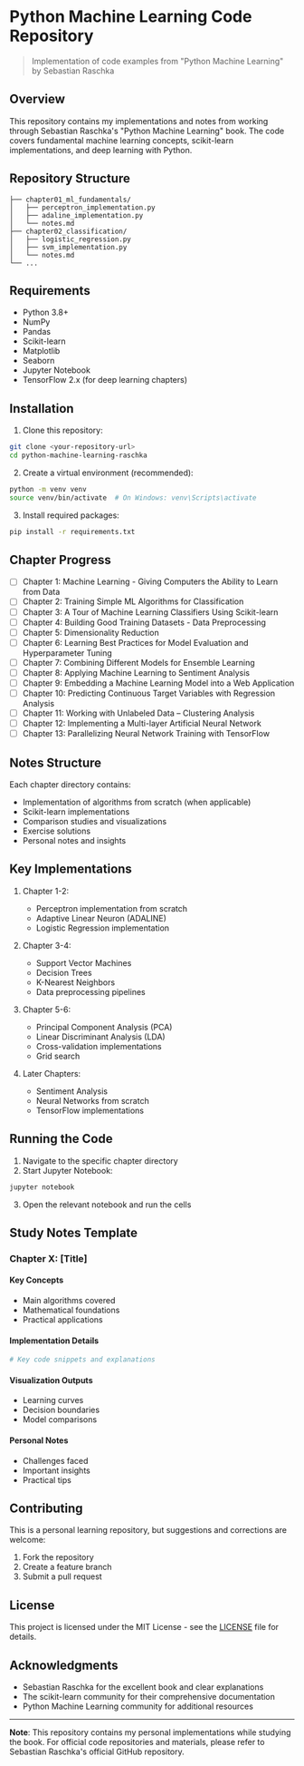 # Python Machine Learning Code Repository
> Implementation of code examples from "Python Machine Learning" by Sebastian Raschka

## Overview
This repository contains my implementations and notes from working through Sebastian Raschka's "Python Machine Learning" book. The code covers fundamental machine learning concepts, scikit-learn implementations, and deep learning with Python.

## Repository Structure
```
├── chapter01_ml_fundamentals/
│   ├── perceptron_implementation.py
│   ├── adaline_implementation.py
│   └── notes.md
├── chapter02_classification/
│   ├── logistic_regression.py
│   ├── svm_implementation.py
│   └── notes.md
└── ...
```

## Requirements
- Python 3.8+
- NumPy
- Pandas
- Scikit-learn
- Matplotlib
- Seaborn
- Jupyter Notebook
- TensorFlow 2.x (for deep learning chapters)

## Installation
1. Clone this repository:
```bash
git clone <your-repository-url>
cd python-machine-learning-raschka
```

2. Create a virtual environment (recommended):
```bash
python -m venv venv
source venv/bin/activate  # On Windows: venv\Scripts\activate
```

3. Install required packages:
```bash
pip install -r requirements.txt
```

## Chapter Progress
- [ ] Chapter 1: Machine Learning - Giving Computers the Ability to Learn from Data
- [ ] Chapter 2: Training Simple ML Algorithms for Classification
- [ ] Chapter 3: A Tour of Machine Learning Classifiers Using Scikit-learn
- [ ] Chapter 4: Building Good Training Datasets - Data Preprocessing
- [ ] Chapter 5: Dimensionality Reduction
- [ ] Chapter 6: Learning Best Practices for Model Evaluation and Hyperparameter Tuning
- [ ] Chapter 7: Combining Different Models for Ensemble Learning
- [ ] Chapter 8: Applying Machine Learning to Sentiment Analysis
- [ ] Chapter 9: Embedding a Machine Learning Model into a Web Application
- [ ] Chapter 10: Predicting Continuous Target Variables with Regression Analysis
- [ ] Chapter 11: Working with Unlabeled Data – Clustering Analysis
- [ ] Chapter 12: Implementing a Multi-layer Artificial Neural Network
- [ ] Chapter 13: Parallelizing Neural Network Training with TensorFlow

## Notes Structure
Each chapter directory contains:
- Implementation of algorithms from scratch (when applicable)
- Scikit-learn implementations
- Comparison studies and visualizations
- Exercise solutions
- Personal notes and insights

## Key Implementations
1. Chapter 1-2:
   - Perceptron implementation from scratch
   - Adaptive Linear Neuron (ADALINE)
   - Logistic Regression implementation

2. Chapter 3-4:
   - Support Vector Machines
   - Decision Trees
   - K-Nearest Neighbors
   - Data preprocessing pipelines

3. Chapter 5-6:
   - Principal Component Analysis (PCA)
   - Linear Discriminant Analysis (LDA)
   - Cross-validation implementations
   - Grid search

4. Later Chapters:
   - Sentiment Analysis
   - Neural Networks from scratch
   - TensorFlow implementations

## Running the Code
1. Navigate to the specific chapter directory
2. Start Jupyter Notebook:
```bash
jupyter notebook
```
3. Open the relevant notebook and run the cells

## Study Notes Template
### Chapter X: [Title]
#### Key Concepts
- Main algorithms covered
- Mathematical foundations
- Practical applications

#### Implementation Details
```python
# Key code snippets and explanations
```

#### Visualization Outputs
- Learning curves
- Decision boundaries
- Model comparisons

#### Personal Notes
- Challenges faced
- Important insights
- Practical tips

## Contributing
This is a personal learning repository, but suggestions and corrections are welcome:
1. Fork the repository
2. Create a feature branch
3. Submit a pull request

## License
This project is licensed under the MIT License - see the [LICENSE](LICENSE) file for details.

## Acknowledgments
- Sebastian Raschka for the excellent book and clear explanations
- The scikit-learn community for their comprehensive documentation
- Python Machine Learning community for additional resources

---
**Note**: This repository contains my personal implementations while studying the book. For official code repositories and materials, please refer to Sebastian Raschka's official GitHub repository.